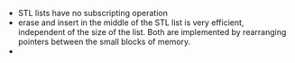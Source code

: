 - STL lists have no subscripting operation
- erase and insert in the middle of the STL list is very efficient, independent of the size of the list. Both are implemented by rearranging pointers between the small blocks of memory.
- 